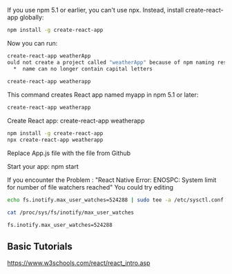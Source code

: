 
If you use npm 5.1 or earlier, you can't use npx. Instead, install create-react-app globally:

```bash
npm install -g create-react-app
```
Now you can run:

```bash 
create-react-app weatherApp
ould not create a project called "weatherApp" because of npm naming restrictions:
  *  name can no longer contain capital letters
  
create-react-app weatherapp
```

This command creates React app named myapp  in npm 5.1 or later:

```bash
create-react-app weatherapp
```


Create React app:
create-react-app weatherapp

```bash
npm install -g create-react-app
npx create-react-app weatherapp
```

Replace App.js file with the file from Github

Start your app:
npm start

If you encounter the Problem : "React Native Error: ENOSPC: System limit for number of file watchers reached"
You could try editing

```bash
echo fs.inotify.max_user_watches=524288 | sudo tee -a /etc/sysctl.conf && sudo sysctl -p

cat /proc/sys/fs/inotify/max_user_watches

fs.inotify.max_user_watches=524288
```

## Basic Tutorials

https://www.w3schools.com/react/react_intro.asp
